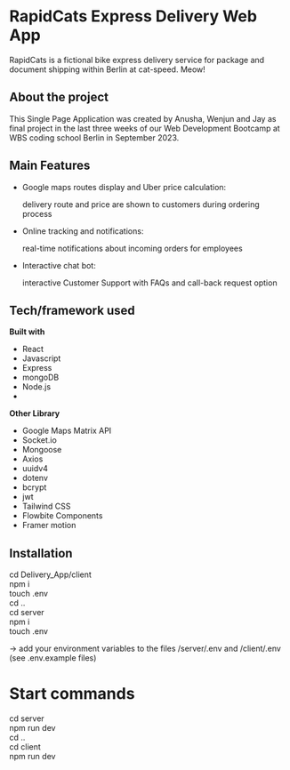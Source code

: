 # RapidCats Express Delivery Web App
RapidCats is a fictional bike express delivery service for package and document shipping within Berlin at cat-speed. Meow!

## About the project
This Single Page Application was created by Anusha, Wenjun and Jay as final project in the last three weeks of our Web Development Bootcamp at WBS coding school Berlin in September 2023.


## Main Features

- Google maps routes display and Uber price calculation:

  delivery route and price are shown to customers during ordering process

- Online tracking and notifications:

  real-time notifications about incoming orders for employees

- Interactive chat bot:

  interactive Customer Support with FAQs and call-back request option


## Tech/framework used
<b>Built with</b>
- React
- Javascript
- Express
- mongoDB
- Node.js
- 
 <b> Other Library</b>
- Google Maps Matrix API  
- Socket.io
- Mongoose
- Axios
- uuidv4
- dotenv
- bcrypt
- jwt
- Tailwind CSS
- Flowbite Components
- Framer motion

## Installation
cd Delivery_App/client  
npm i  
touch .env  
cd ..  
cd server  
npm i  
touch .env

-> add your environment variables to the files /server/.env and /client/.env (see .env.example files)

# Start commands

cd server  
npm run dev  
cd ..  
cd client  
npm run dev
